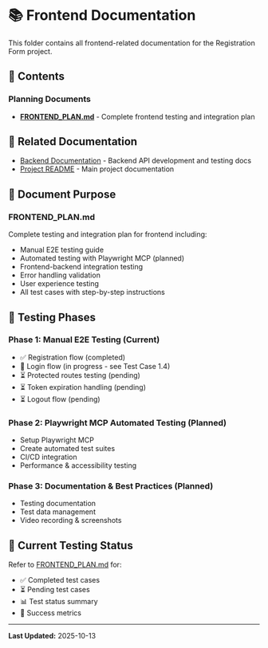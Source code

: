 # 📚 Frontend Documentation

This folder contains all frontend-related documentation for the Registration Form project.

## 📁 Contents

### Planning Documents
- **[FRONTEND_PLAN.md](FRONTEND_PLAN.md)** - Complete frontend testing and integration plan

## 🔗 Related Documentation
- [Backend Documentation](../../backend/docs/) - Backend API development and testing docs
- [Project README](../../README.md) - Main project documentation

## 📝 Document Purpose

### FRONTEND_PLAN.md
Complete testing and integration plan for frontend including:
- Manual E2E testing guide
- Automated testing with Playwright MCP (planned)
- Frontend-backend integration testing
- Error handling validation
- User experience testing
- All test cases with step-by-step instructions

## 🎯 Testing Phases

### Phase 1: Manual E2E Testing (Current)
- ✅ Registration flow (completed)
- 🔄 Login flow (in progress - see Test Case 1.4)
- ⏳ Protected routes testing (pending)
- ⏳ Token expiration handling (pending)
- ⏳ Logout flow (pending)

### Phase 2: Playwright MCP Automated Testing (Planned)
- Setup Playwright MCP
- Create automated test suites
- CI/CD integration
- Performance & accessibility testing

### Phase 3: Documentation & Best Practices (Planned)
- Testing documentation
- Test data management
- Video recording & screenshots

## 🧪 Current Testing Status

Refer to [FRONTEND_PLAN.md](FRONTEND_PLAN.md) for:
- ✅ Completed test cases
- ⏳ Pending test cases
- 📊 Test status summary
- 🎯 Success metrics

---

**Last Updated:** 2025-10-13
